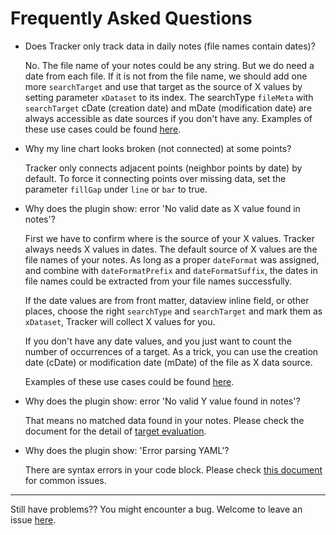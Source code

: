 # Frequently Asked Questions

- Does Tracker only track data in daily notes (file names contain dates)?

    No. The file name of your notes could be any string. But we do need a date from each file. If it is not from the file name, we should add one more `searchTarget` and use that target as the source of X values by setting parameter `xDataset` to its index. The searchType `fileMeta` with `searchTarget` cDate (creation date) and mDate (modification date) are always accessible as date sources if you don't have any. Examples of these use cases could be found [here](https://github.com/pyrochlore/obsidian-tracker/blob/master/examples/TestXDataset.md).

- Why my line chart looks broken (not connected) at some points?

    Tracker only connects adjacent points (neighbor points by date) by default. To force it connecting points over missing data, set the parameter `fillGap` under `line` or `bar` to true.

- Why does the plugin show: error 'No valid date as X value found in notes'?

    First we have to confirm where is the source of your X values. Tracker always needs X values in dates. The default source of X values are the file names of your notes. As long as a proper `dateFormat` was assigned, and combine with `dateFormatPrefix` and `dateFormatSuffix`, the dates in file names could be extracted from your file names successfully.

    If the date values are from front matter, dataview inline field, or other places, choose the right `searchType` and `searchTarget` and mark them as `xDataset`, Tracker will collect X values for you.

    If you don't have any date values, and you just want to count the number of occurrences of a target. As a trick, you can use the creation date (cDate) or modification date (mDate) of the file as X data source. 

    Examples of these use cases could be found [here](https://github.com/pyrochlore/obsidian-tracker/blob/master/examples/TestXDataset.md).

- Why does the plugin show: error 'No valid Y value found in notes'?

    That means no matched data found in your notes. Please check the document for the detail of [target evaluation](https://github.com/pyrochlore/obsidian-tracker/blob/master/docs/TargetEvaluation.md).

- Why does the plugin show: 'Error parsing YAML'?

    There are syntax errors in your code block. Please check [this document](https://github.com/pyrochlore/obsidian-tracker/blob/master/docs/YAML.md) for common issues.

---

Still have problems?? You might encounter a bug.
Welcome to leave an issue [here](https://github.com/pyrochlore/obsidian-tracker/issues).
